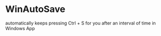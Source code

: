 # WinAutoSave
automatically keeps pressing Ctrl + S for you after an interval of time in Windows App
